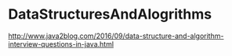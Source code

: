 # DataStructuresAndAlogrithms

http://www.java2blog.com/2016/09/data-structure-and-algorithm-interview-questions-in-java.html
